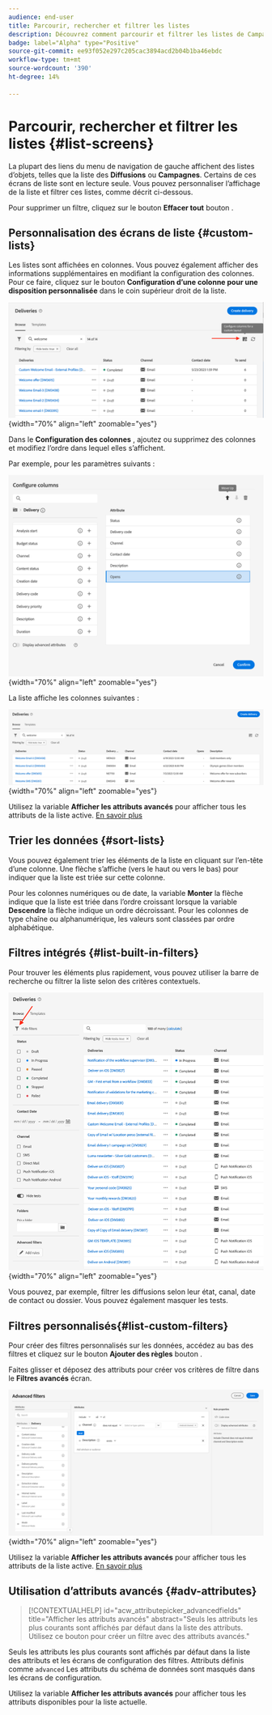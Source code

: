 ```yaml
---
audience: end-user
title: Parcourir, rechercher et filtrer les listes
description: Découvrez comment parcourir et filtrer les listes de Campaign Web v8
badge: label="Alpha" type="Positive"
source-git-commit: ee93f052e297c205cac3894acd2b04b1ba46ebdc
workflow-type: tm+mt
source-wordcount: '390'
ht-degree: 14%

---
```



# Parcourir, rechercher et filtrer les listes {#list-screens}

La plupart des liens du menu de navigation de gauche affichent des listes d’objets, telles que la liste des **Diffusions** ou **Campagnes**. Certains de ces écrans de liste sont en lecture seule. Vous pouvez personnaliser l’affichage de la liste et filtrer ces listes, comme décrit ci-dessous.

Pour supprimer un filtre, cliquez sur le bouton **Effacer tout** bouton .

## Personnalisation des écrans de liste {#custom-lists}

Les listes sont affichées en colonnes. Vous pouvez également afficher des informations supplémentaires en modifiant la configuration des colonnes. Pour ce faire, cliquez sur le bouton **Configuration d’une colonne pour une disposition personnalisée** dans le coin supérieur droit de la liste.

![](assets/config-columns.png){width="70%" align="left" zoomable="yes"}

Dans le **Configuration des colonnes** , ajoutez ou supprimez des colonnes et modifiez l’ordre dans lequel elles s’affichent.

Par exemple, pour les paramètres suivants :

![](assets/columns.png){width="70%" align="left" zoomable="yes"}

La liste affiche les colonnes suivantes :

![](assets/column-sample.png){width="70%" align="left" zoomable="yes"}

Utilisez la variable **Afficher les attributs avancés** pour afficher tous les attributs de la liste active. [En savoir plus](#adv-attributes)

## Trier les données {#sort-lists}

Vous pouvez également trier les éléments de la liste en cliquant sur l’en-tête d’une colonne. Une flèche s’affiche (vers le haut ou vers le bas) pour indiquer que la liste est triée sur cette colonne.

Pour les colonnes numériques ou de date, la variable **Monter** la flèche indique que la liste est triée dans l’ordre croissant lorsque la variable **Descendre** la flèche indique un ordre décroissant. Pour les colonnes de type chaîne ou alphanumérique, les valeurs sont classées par ordre alphabétique.

## Filtres intégrés {#list-built-in-filters}

Pour trouver les éléments plus rapidement, vous pouvez utiliser la barre de recherche ou filtrer la liste selon des critères contextuels.

![](assets/filter.png){width="70%" align="left" zoomable="yes"}

Vous pouvez, par exemple, filtrer les diffusions selon leur état, canal, date de contact ou dossier. Vous pouvez également masquer les tests.

## Filtres personnalisés{#list-custom-filters}

Pour créer des filtres personnalisés sur les données, accédez au bas des filtres et cliquez sur le bouton **Ajouter des règles** bouton .

Faites glisser et déposez des attributs pour créer vos critères de filtre dans le **Filtres avancés** écran.

![](assets/custom-filter.png){width="70%" align="left" zoomable="yes"}

Utilisez la variable **Afficher les attributs avancés** pour afficher tous les attributs de la liste active. [En savoir plus](#adv-attributes)

## Utilisation d’attributs avancés {#adv-attributes}

>[!CONTEXTUALHELP]
>id="acw_attributepicker_advancedfields"
>title="Afficher les attributs avancés"
>abstract="Seuls les attributs les plus courants sont affichés par défaut dans la liste des attributs. Utilisez ce bouton pour créer un filtre avec des attributs avancés."

Seuls les attributs les plus courants sont affichés par défaut dans la liste des attributs et les écrans de configuration des filtres. Attributs définis comme `advanced` Les attributs du schéma de données sont masqués dans les écrans de configuration.

Utilisez la variable **Afficher les attributs avancés** pour afficher tous les attributs disponibles pour la liste actuelle.

